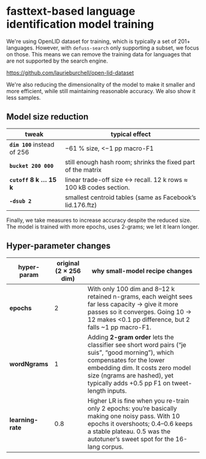 # fasttext-based language identification model training

We're using OpenLID dataset for training, which is typically a set of 201+ languages. However, with `defuss-search` only supporting a subset, we focus on those. This means we can remove the training data for languages that are not supported by the search engine.

https://github.com/laurieburchell/open-lid-dataset

We're also reducing the dimensionality of the model to make it smaller and more efficient, while still maintaining reasonable accuracy. We also show it less samples.

## Model size reduction

| tweak                        | typical effect                                                    |
| ---------------------------- | ----------------------------------------------------------------- |
| **`dim 100`** instead of 256 | −61 % size, <−1 pp macro-F1                                       |
| **`bucket 200 000`**         | still enough hash room; shrinks the fixed part of the matrix      |
| **`cutoff` 8 k … 15 k**      | linear trade-off size ↔ recall. 12 k rows ≈ 100 kB codes section. |
| **`-dsub 2`**                | smallest centroid tables (same as Facebook’s lid.176.ftz)         |

Finally, we take measures to increase accuracy despite the reduced size. The model is trained with more epochs, uses 2-grams; we let it learn longer.

## Hyper-parameter changes

| hyper-param       | original (2 × 256 dim) | why small-model recipe changes                                                                                                                                                                                                                   |
| ----------------- | ---------------------- | ------------------------------------------------------------------------------------------------------------------------------------------------------------------------------------------------------------------------------------------------ |
| **epochs**        | 2                      | With only 100 dim and 8–12 k retained n-grams, each weight sees far less capacity → give it more passes so it converges. Going 10 → 12 makes <0.1 pp difference, but 2 falls \~1 pp macro-F1.                                                    |
| **wordNgrams**    | 1                      | Adding **2-gram order** lets the classifier see short word pairs (“je suis”, “good morning”), which compensates for the lower embedding dim. It costs zero model size (ngrams are hashed), yet typically adds +0.5 pp F1 on tweet-length inputs. |
| **learning-rate** | 0.8                    | Higher LR is fine when you re-train only 2 epochs: you’re basically making one noisy pass. With 10 epochs it overshoots; 0.4–0.6 keeps a stable plateau. 0.5 was the autotuner’s sweet spot for the 16-lang corpus.                              |
